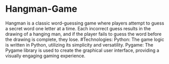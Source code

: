 # Hangman-Game
Hangman is a classic word-guessing game where players attempt to guess a secret word one letter at a time. Each incorrect guess results in the drawing of a hanging man, and if the player fails to guess the word before the drawing is complete, they lose.
#Technologies:
Python: The game logic is written in Python, utilizing its simplicity and versatility.
Pygame: The Pygame library is used to create the graphical user interface, providing a visually engaging gaming experience.

